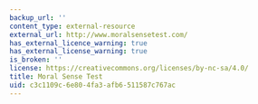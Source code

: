 ```yaml
---
backup_url: ''
content_type: external-resource
external_url: http://www.moralsensetest.com/
has_external_licence_warning: true
has_external_license_warning: true
is_broken: ''
license: https://creativecommons.org/licenses/by-nc-sa/4.0/
title: Moral Sense Test
uid: c3c1109c-6e80-4fa3-afb6-511587c767ac
---
```

